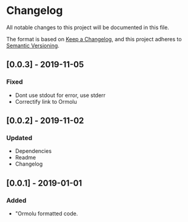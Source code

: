 # Changelog
All notable changes to this project will be documented in this file.

The format is based on [Keep a Changelog](https://keepachangelog.com/en/1.0.0/),
and this project adheres to [Semantic Versioning](https://semver.org/spec/v2.0.0.html).

## [0.0.3] - 2019-11-05
### Fixed
- Dont use stdout for error, use stderr
- Correctify link to Ormolu

## [0.0.2] - 2019-11-02
### Updated
- Dependencies
- Readme
- Changelog

## [0.0.1] - 2019-01-01
### Added
- "Ormolu formatted code.
